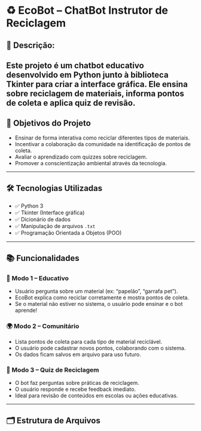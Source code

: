 # ♻️ EcoBot – ChatBot Instrutor de Reciclagem

## 📌 Descrição:

Este projeto é um chatbot educativo desenvolvido em Python junto à biblioteca Tkinter para criar a interface gráfica. Ele ensina sobre reciclagem de materiais, informa pontos de coleta e aplica quiz de revisão.
---

## 🎯 Objetivos do Projeto

- Ensinar de forma interativa como reciclar diferentes tipos de materiais.
- Incentivar a colaboração da comunidade na identificação de pontos de coleta.
- Avaliar o aprendizado com quizzes sobre reciclagem.
- Promover a conscientização ambiental através da tecnologia.

---

## 🛠️ Tecnologias Utilizadas

- ✅ Python 3
- ✅ Tkinter (Interface gráfica)
- ✅ Dicionário de dados
- ✅ Manipulação de arquivos `.txt`
- ✅ Programação Orientada a Objetos (POO)

---

## 📚 Funcionalidades

### 🧠 Modo 1 – Educativo
- Usuário pergunta sobre um material (ex: “papelão”, “garrafa pet”).
- EcoBot explica como reciclar corretamente e mostra pontos de coleta.
- Se o material não estiver no sistema, o usuário pode ensinar e o bot aprende!

### 🌍 Modo 2 – Comunitário
- Lista pontos de coleta para cada tipo de material reciclável.
- O usuário pode cadastrar novos pontos, colaborando com o sistema.
- Os dados ficam salvos em arquivo para uso futuro.

### 🎯 Modo 3 – Quiz de Reciclagem
- O bot faz perguntas sobre práticas de reciclagem.
- O usuário responde e recebe feedback imediato.
- Ideal para revisão de conteúdos em escolas ou ações educativas.

---

## 🗂️ Estrutura de Arquivos
